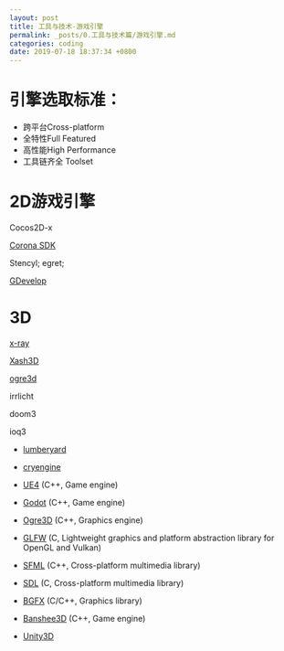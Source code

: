 ```yaml
---
layout: post
title: 工具与技术-游戏引擎
permalink: _posts/0.工具与技术篇/游戏引擎.md
categories: coding
date: 2019-07-18 18:37:34 +0800
---
```

# 引擎选取标准：

- 跨平台Cross-platform
- 全特性Full Featured
- 高性能High Performance
- 工具链齐全 Toolset 

# 2D游戏引擎



Cocos2D-x

[Corona SDK](https://coronalabs.com/)

Stencyl; egret;

[GDevelop](https://gdevelop-app.com/zh)



# 3D

[x-ray](https://github.com/xrOxygen)

[Xash3D](https://github.com/FWGS/xash3d)

[ogre3d](https://github.com/OGRECave/ogre)

irrlicht

doom3

ioq3

- [lumberyard](https://aws.amazon.com/lumberyard/)

- [cryengine](https://www.cryengine.com/)



- [UE4](https://www.unrealengine.com/en-US/ue4-on-github) (C++, Game engine)
- [Godot](https://github.com/godotengine/godot) (C++, Game engine)
- [Ogre3D](https://bitbucket.org/sinbad/ogre) (C++, Graphics engine)
- [GLFW](https://github.com/glfw/glfw) (C, Lightweight graphics and platform abstraction library for OpenGL and Vulkan)
- [SFML](https://github.com/SFML/SFML) (C++, Cross-platform multimedia library)
- [SDL](https://hg.libsdl.org/SDL) (C, Cross-platform multimedia library)
- [BGFX](https://github.com/bkaradzic/bgfx) (C/C++, Graphics library)
- [Banshee3D](https://github.com/BearishSun/BansheeEngine) (C++, Game engine)
- [Unity3D](https://unity3d.com/public-relations)
